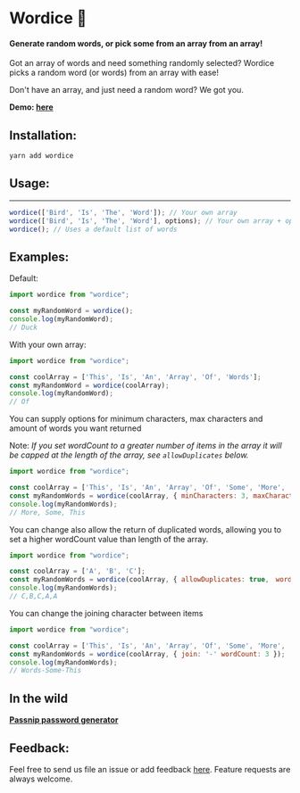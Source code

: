 # Wordice 🎲
#### Generate random words, or pick some from an array from an array!

Got an array of words and need something randomly selected? Wordice picks a random word (or words) from an array with ease!

Don't have an array, and just need a random word? We got you.

**Demo: [here](https://codesandbox.io/s/wordice-example-4tgox)**

## Installation:
```jsx
yarn add wordice
```
## Usage:
***
```jsx
wordice(['Bird', 'Is', 'The', 'Word']); // Your own array
wordice(['Bird', 'Is', 'The', 'Word'], options); // Your own array + options!
wordice(); // Uses a default list of words
```

## Examples:
Default:
```jsx
import wordice from "wordice";

const myRandomWord = wordice();
console.log(myRandomWord);
// Duck
```
With your own array:
```jsx
import wordice from "wordice";

const coolArray = ['This', 'Is', 'An', 'Array', 'Of', 'Words'];
const myRandomWord = wordice(coolArray);
console.log(myRandomWord);
// Of
```

You can supply options for minimum characters, max characters and amount of words you want returned

Note: *If you set wordCount to a greater number of items in the array it will be capped at the length of the array, see `allowDuplicates` below.*

```jsx
import wordice from "wordice";

const coolArray = ['This', 'Is', 'An', 'Array', 'Of', 'Some', 'More', 'Words'];
const myRandomWords = wordice(coolArray, { minCharacters: 3, maxCharacters: 4, wordCount: 3 });
console.log(myRandomWords);
// More, Some, This
```
You can change also allow the return of duplicated words, allowing you to set a higher wordCount value than
length of the array.

```jsx
import wordice from "wordice";

const coolArray = ['A', 'B', 'C'];
const myRandomWords = wordice(coolArray, { allowDuplicates: true,　wordCount: ５ });
console.log(myRandomWords);
// C,B,C,A,A
```

You can change the joining character between items

```jsx
import wordice from "wordice";

const coolArray = ['This', 'Is', 'An', 'Array', 'Of', 'Some', 'More', 'Words'];
const myRandomWords = wordice(coolArray, { join: '-' wordCount: 3 });
console.log(myRandomWords);
// Words-Some-This
```

## In the wild

**[Passnip password generator](https://passnip.com)**

## Feedback:
Feel free to send us file an issue or add feedback [here](https://github.com/hachi-studio/wordice/issues/new). Feature requests are always welcome.
